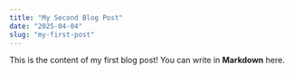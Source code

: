 ```yaml
---
title: "My Second Blog Post"
date: "2025-04-04"
slug: "my-first-post"
---
```


This is the content of my first blog post! You can write in **Markdown** here.
